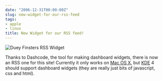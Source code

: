 ```yaml
---
date: "2006-12-31T00:00:00Z"
slug: new-widget-for-our-rss-feed
tags:
- apple
- linux
title: New Widget for our RSS feed!
---
```


![Duey Finsters RSS
Widget](http://img216.imageshack.us/img216/1396/picture2tn0.png "Duey Finsters
RSS Widget")

Thanks to Dashcode, the tool for making dashboard widgets, there is now an RSS
one for this site! Currently it only works on [Mac OS X][], but [KDE][] 4
should support dashboard widgets (they are really just bits of javascript, css
and html).

[Mac OS X]: http://www.apple.com/macosx/leopard/index.html "Mac OS X"

[KDE]: http://www.kde.org "K Desktop Enviroment"